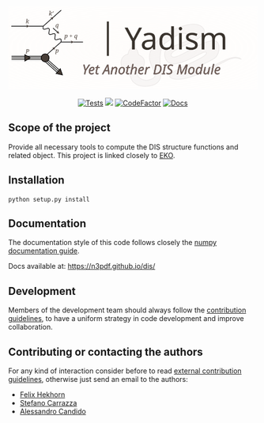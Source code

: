 <p align="center">
  <a href="https://n3pdf.github.io/yadism/"><img alt="Yadism" src="docs/logo.svg" width=600></a>
</p>

<p align="center">
  <a href="https://github.com/N3PDF/yadism/actions?query=workflow%3A%22yadism%22"><img alt="Tests" src="https://github.com/N3PDF/yadism/workflows/yadism/badge.svg"></a>
  <a href="https://codecov.io/gh/N3PDF/yadism"><img src="https://codecov.io/gh/N3PDF/yadism/branch/master/graph/badge.svg?token=qgCFyUQ6oG" /></a>
  <a href="https://www.codefactor.io/repository/github/n3pdf/yadism"><img src="https://www.codefactor.io/repository/github/n3pdf/yadism/badge?s=e5a00668b58574b5b056e1aca01c7b25d2c203f8" alt="CodeFactor" /></a>
  <a href="https://n3pdf.github.io/yadism/"><img alt="Docs" src="https://github.com/N3PDF/yadism/workflows/docs/badge.svg"></a>
</p>

<!--Future Badges
/github/workflow/status/N3PDF/dis/yadism

use the ones provided by shields.io:
- example: https://img.shields.io/github/workflow/status/N3PDF/dis/yadism

note: in order to make shields.io the repo must be public (or accessible to it in some way)

wanted:
- Package version
  - pypi: /pypi/v/:packageName
  - github: /github/v/release/:user/:repo?sort=semver

optional:
- Release-date (github):
  - /github/release-date/:user/:repo
- Downloads:
  - github: /github/downloads/:user/:repo/total
  - pypi: /pypi/:period/:packageName
- License:
  - pypi-license: /pypi/l/:packageName
  - github-license: /github/license/:user/:repo
- Activity:
  - open-issues (github): /github/issues/:user/:repo
  - open-pull-requests (github): /github/issues-pr/:user/:repo
- Code size:
  - github: /github/languages/code-size/:user/:repo
-->

## Scope of the project
Provide all necessary tools to compute the DIS structure functions and related object. This project is linked closely to [EKO](https://github.com/N3PDF/eko).

## Installation
```
python setup.py install
```

## Documentation
The documentation style of this code follows closely the [numpy documentation
guide](https://numpydoc.readthedocs.io/en/latest/format.html).

Docs available at: https://n3pdf.github.io/dis/

## Development
Members of the development team should always follow the [contribution
guidelines](.github/contributing.md), to have a uniform strategy in code
development and improve collaboration.

## Contributing or contacting the authors
For any kind of interaction consider before to read [external contribution
guidelines](.github/contributing.md#external-contributions), otherwise just send
an email to the authors:
- [Felix Hekhorn](mailto:felix.hekhorn@mi.infn.it)
- [Stefano Carrazza](mailto:stefano.carrazza@cern.ch)
- [Alessandro Candido](mailto:alessandro.candido@mi.infn.it)
